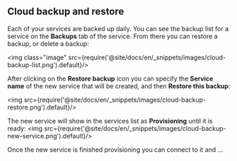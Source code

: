 ## Cloud backup and restore

Each of your services are backed up daily.  You can see the backup list for a service on the **Backups** tab of the service.  From there you can restore a backup, or delete a backup:

<img  class="image" src={require('@site/docs/en/_snippets/images/cloud-backup-list.png').default}/>

After clicking on the **Restore backup** icon you can specify the **Service name** of the new service that will be created, and then **Restore this backup**:

<img src={require('@site/docs/en/_snippets/images/cloud-backup-restore.png').default}/>

The new service will show in the services list as **Provisioning** until it is ready:
<img src={require('@site/docs/en/_snippets/images/cloud-backup-new-service.png').default}/>

Once the new service is finished provisioning you can connect to it and ...
